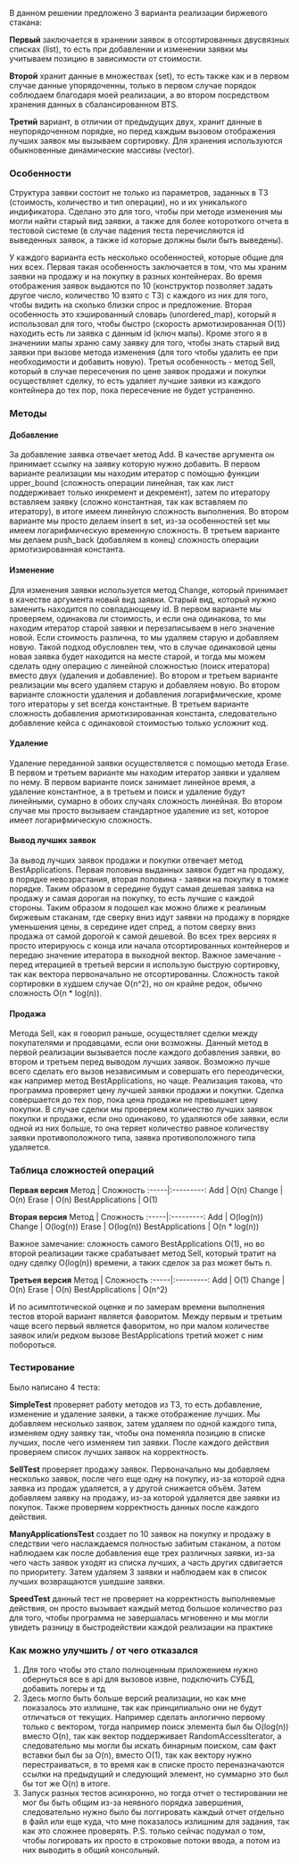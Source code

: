 В данном решении предложено 3 варианта реализации биржевого стакана: 

__Первый__ заключается в хранении заявок в отсортированных двусвязных списках (list), то есть при добавлении и изменении заявки мы учитываем позицию в зависимости от стоимости.

__Второй__ хранит данные в множествах (set), то есть также как и в первом случае данные упорядоченны, только в первом случае порядок соблюдаем благодаря моей реализации, а во втором посредством хранения данных в сбалансированном BTS.

__Третий__ вариант, в отличии от предыдущих двух, хранит данные в неупорядоченном порядке, но перед каждым вызовом отображения лучших заявок мы вызываем сортировку. Для хранения используются обыкновенные динамические массивы (vector).

### Особенности
Структура заявки состоит не только из параметров, заданных в ТЗ (стоимость, количество и тип операции), но и их уникалького индификатора. Сделано это для того, чтобы при методе изменения мы могли найти старый вид заявки, а также для более котороткого отчета в тестовой системе (в случае падения теста перечисляются id выведенных заявок, а также id которые должны были быть выведены).

У каждого варианта есть несколько особенностей, которые общие для них всех. Первая такая особенность заключается в том, что мы храним заявки на продажу и на покупку в разных контейнерах. Во время отображения заявок выдаются по 10 (конструктор позволяет задать другое число, количество 10 взято с ТЗ) с каждого из них для того, чтобы видить на сколько близки спрос и предложение. Вторая особенность это хэшированный словарь (unordered_map), который я использовал для того, чтобы быстро (скорость армотизированная O(1)) находить есть ли заявка с данным id (ключ мапы). Кроме этого я в значениии мапы храню саму заявку для того, чтобы знать старый вид заявки при вызове метода изменения (для того чтобы удалить ее при необходимости и добавить новую). Третья особенность - метод Sell, который в случае пересечения по цене заявок продажи и покупки осуществляет сделку, то есть удаляет лучшие заявки из каждого контейнера до тех пор, пока пересечение не будет устраненно.

### Методы
#### Добавление
За добавление заявка отвечает метод Add. В качестве аргумента он принимает ссылку на заявку которую нужно добавить. В первом варианте реализации мы находим итератор с помощью функции upper_bound (сложность операции линейная, так как лист поддерживает только инкремент и декремент), затем по итератору вставляем заявку (сложно константная, так как вставляем по итератору), в итоге имеем линейную сложность выполнения. Во втором варианте мы просто делаем insert в set, из-за особенностей set мы имеем логарифмическую временную сложность. В третьем варианте мы делаем push_back (добавляем в конец) сложность операции армотизированная константа.

#### Изменение
Для изменения заявки используется метод Change, который принимает в качестве аргумента новый вид заявки. Старый вид, который нужно заменить находится по совпадающему id. В первом варианте мы проверяем, одинакова ли стоимость, и если она одинакова, то мы находим итератор старой заявки и перезаписываем в него значение новой. Если стоимость различна, то мы удаляем старую и добавляем новую. Такой подход обусловлен тем, что в случае одинаковой цены новая заявка будет находится на месте старой, и тогда мы можем сделать одну операцию с линейной сложностью (поиск итератора) вместо двух (удаления и добавление). Во втором и третьем варианте реализации мы всего удаляем старую и добавляем новую. Во втором варианте сложности удаления и добавления логарифмические, кроме того итераторы у set всегда константные. В третьем варианте сложность добавления армотизированная константа, следовательно добавление кейса с одинаковой стоимостью только усложнит код.

#### Удаление
Удаление переданной заявки осуществляется с помощью метода Erase. В первом и третьем варианте мы находим итератор заявки и удаляем по нему. В первом варианте поиск занимает линейное время, а удаление константное, а в третьем и поиск и удаление будут линейными, сумарно в обоих случаях сложность линейная. Во втором случае мы просто вызываем стандартное удаление из set, которое имеет логарифмическую сложность.

#### Вывод лучших заявок
За вывод лучших заявок продажи и покупки отвечает метод BestApplications. Первая половина выданных заявок будет на продажу, в порядке невозрастания, вторая половина - заявки на покупку в томже порядке. Таким образом в середине будут самая дешевая заявка на продажу и самая дорогая на покупку, то есть лучшие с каждой стороны. Таким образом я подошел как можно ближе к реалиным биржевым стаканам, где сверху вниз идут заявки на продажу в порядке уменьшения цены, в середине идет спред, а потом сверху вниз продажа от самой дорогой к самой дешевой. Во всех трех версиях я просто итерируюсь с конца или начала отсортированных контейнеров и передаю значение итератора в выходной вектор. Важное замечание - перед итерацией в третьей версии я использую быструю сортировку, так как вектора первоначально не отсортированны. Сложность такой сортировки в худшем случае O(n^2), но он крайне редок, обычно сложность O(n * log(n)).

#### Продажа
Метода Sell, как я говорил раньше, осуществляет сделки между покупателями и продавцами, если они возможны. Данный метод в первой реализации вызывается после каждого добавления заявки, во втором и третьем перед выводом лучших заявок. Возможно лучше всего сделать его вызов независимым и совершать его переодически, как например метод BestApplications, но чаще. Реализация такова, что программа проверяет цену лучшей заявки продажи и покупки. Сделка совершается до тех пор, пока цена продажи не превышает цену покупки. В случае сделки мы проверяем количество лучших заявок покупки и продажи, если оно одинаково, то удаляются обе заявки, если одной из них больше, то она теряет количество равное количеству заявки противоположного типа, заявка противоположного типа удаляется.

### Таблица сложностей операций

__Первая версия__
Метод | Сложность
:-----|:---------:
Add | O(n)
Change | O(n)
Erase | O(n)
BestApplications | O(1)

__Вторая версия__
Метод | Сложность
:-----|:---------:
Add | O(log(n))
Change | O(log(n))
Erase | O(log(n))
BestApplications | O(n * log(n))

Важное замечание: сложность самого BestApplications O(1), но во второй реализации также срабатывает метод Sell, который тратит на одну сделку O(log(n)) времени, а таких сделок за раз может быть n.

__Третьея версия__
Метод | Сложность
:-----|:---------:
Add | O(1)
Change | O(n)
Erase | O(n)
BestApplications | O(n^2)

И по асимптотической оценке и по замерам времени выполнения тестов второй вариант является фаворитом. Между первым и третьим чаще всего первый является фаворитом, но при малом количестве заявок или/и редком вызове BestApplications третий может с ним побороться.

### Тестирование

Было написано 4 теста: 

__SimpleTest__ проверяет работу методов из ТЗ, то есть добавление, изменение и удаление заявки, а также отображение лучших. Мы добавляем несколько заявок, затем удаляем по одной каждого типа, изменяем одну заявку так, чтобы она поменяла позицию в списке лучших, после чего изменяем тип заявки. После каждого действия проверяем список лучших заявок на корректность.

__SellTest__ проверяет продажу заявок. Первоначально мы добавляем несколько заявок, после чего еще одну на покупку, из-за которой одна заявка из продаж удаляется, а у другой снижается объём. Затем добавляем заявку на продажу, из-за которой удаляется две заявки из покупок. Также проверяем корректность данных после каждого действия.

__ManyApplicationsTest__ создает по 10 заявок на покупку и продажу в следствии чего наслаждаемся полностью забитым стаканом, а потом наблюдаем как после добавления еще трех различных заявки, из-за чего часть заявок уходят из списка лучших, а часть других сдвигается по приоритету. Затем удаляем 3 заявки и наблюдаем как в список лучших возвращаются ушедшие заявки.

__SpeedTest__ данный тест не проверяет на корректность выполняемые действия, он просто вызывает каждый метод большое количество раз для того, чтобы программа не завершалась мгновенно и мы могли увидеть разницу в быстродействии каждой реализации на практике

### Как можно улучшить / от чего отказался

1. Для того чтобы это стало полноценным приложением нужно обернуться все в api для вызовов извне, подключить СУБД, добавить логеры и тд
2. Здесь могло быть больше версий реализации, но как мне показалось это излишне, так как принципиально они не будут отличаться от текущих. Например сделать анлогично первому только с вектором, тогда например поиск элемента был бы O(log(n)) вместо O(n), так как вектор поддерживает RandomAccessIterator, а следовательно мы могли бы искать бинарным поиском, сам факт вставки был бы за O(n), вместо O(1), так как вектору нужно перестраиваться, в то время как в списке просто переназначаются ссылки на предыдущий и следующий элемент, но суммарно это был бы тот же O(n) в итоге.
3. Запуск разных тестов асинхронно, но тогда отчет о тестировании не мог бы быть общим из-за неявного порядка завершения, следовательно нужно было бы логгировать каждый отчет отдельно в файл или еще куда, что мне показалось излишним для задания, так как это сложнее проверять. P.S. только сейчас подумал о том, чтобы логировать их просто в строковые потоки ввода, а потом из них выводить в общий консольный.
